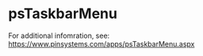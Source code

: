 # psTaskbarMenu
For additional infomration, see: <br/>
https://www.pinsystems.com/apps/psTaskbarMenu.aspx
